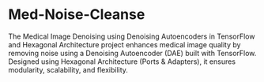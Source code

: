 # Med-Noise-Cleanse
The Medical Image Denoising using Denoising Autoencoders in TensorFlow and Hexagonal Architecture project enhances medical image quality by removing noise using a Denoising Autoencoder (DAE) built with TensorFlow. Designed using Hexagonal Architecture (Ports &amp; Adapters), it ensures modularity, scalability, and flexibility.
